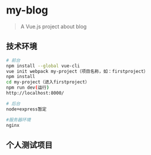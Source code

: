 # my-blog

> A Vue.js project about blog

## 技术环境

``` bash
# 前台
npm install --global vue-cli
vue init webpack my-project（项目名称，如：firstproject）
npm install
cd my-project（进入firstproject）
npm run dev(运行)
http://localhost:8000/

# 后台
node+express暂定

#服务器环境
nginx

```


## 个人测试项目